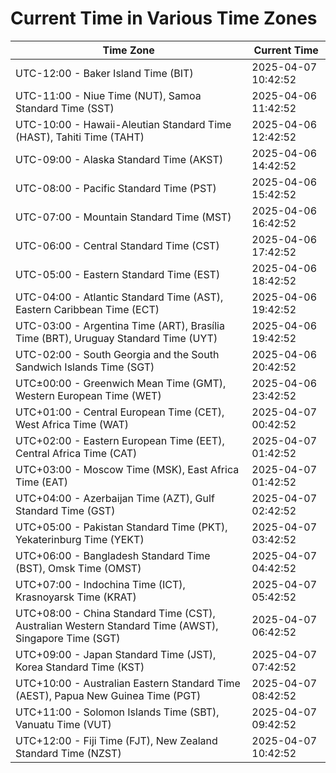 # Current Time in Various Time Zones

| Time Zone | Current Time |
|-----------|--------------|
| UTC-12:00 - Baker Island Time (BIT) | 2025-04-07 10:42:52 |
| UTC-11:00 - Niue Time (NUT), Samoa Standard Time (SST) | 2025-04-06 11:42:52 |
| UTC-10:00 - Hawaii-Aleutian Standard Time (HAST), Tahiti Time (TAHT) | 2025-04-06 12:42:52 |
| UTC-09:00 - Alaska Standard Time (AKST) | 2025-04-06 14:42:52 |
| UTC-08:00 - Pacific Standard Time (PST) | 2025-04-06 15:42:52 |
| UTC-07:00 - Mountain Standard Time (MST) | 2025-04-06 16:42:52 |
| UTC-06:00 - Central Standard Time (CST) | 2025-04-06 17:42:52 |
| UTC-05:00 - Eastern Standard Time (EST) | 2025-04-06 18:42:52 |
| UTC-04:00 - Atlantic Standard Time (AST), Eastern Caribbean Time (ECT) | 2025-04-06 19:42:52 |
| UTC-03:00 - Argentina Time (ART), Brasília Time (BRT), Uruguay Standard Time (UYT) | 2025-04-06 19:42:52 |
| UTC-02:00 - South Georgia and the South Sandwich Islands Time (SGT) | 2025-04-06 20:42:52 |
| UTC±00:00 - Greenwich Mean Time (GMT), Western European Time (WET) | 2025-04-06 23:42:52 |
| UTC+01:00 - Central European Time (CET), West Africa Time (WAT) | 2025-04-07 00:42:52 |
| UTC+02:00 - Eastern European Time (EET), Central Africa Time (CAT) | 2025-04-07 01:42:52 |
| UTC+03:00 - Moscow Time (MSK), East Africa Time (EAT) | 2025-04-07 01:42:52 |
| UTC+04:00 - Azerbaijan Time (AZT), Gulf Standard Time (GST) | 2025-04-07 02:42:52 |
| UTC+05:00 - Pakistan Standard Time (PKT), Yekaterinburg Time (YEKT) | 2025-04-07 03:42:52 |
| UTC+06:00 - Bangladesh Standard Time (BST), Omsk Time (OMST) | 2025-04-07 04:42:52 |
| UTC+07:00 - Indochina Time (ICT), Krasnoyarsk Time (KRAT) | 2025-04-07 05:42:52 |
| UTC+08:00 - China Standard Time (CST), Australian Western Standard Time (AWST), Singapore Time (SGT) | 2025-04-07 06:42:52 |
| UTC+09:00 - Japan Standard Time (JST), Korea Standard Time (KST) | 2025-04-07 07:42:52 |
| UTC+10:00 - Australian Eastern Standard Time (AEST), Papua New Guinea Time (PGT) | 2025-04-07 08:42:52 |
| UTC+11:00 - Solomon Islands Time (SBT), Vanuatu Time (VUT) | 2025-04-07 09:42:52 |
| UTC+12:00 - Fiji Time (FJT), New Zealand Standard Time (NZST) | 2025-04-07 10:42:52 |
